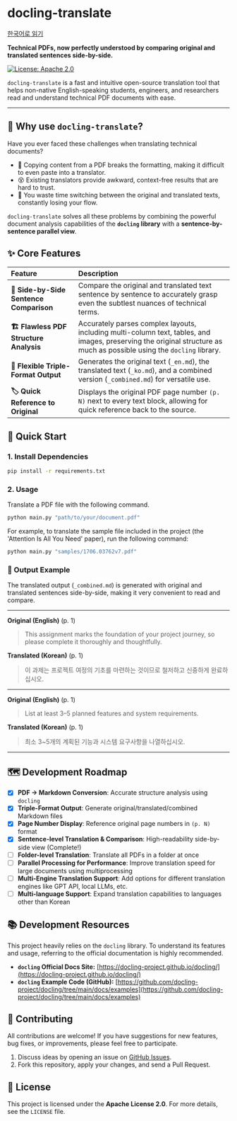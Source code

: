 # docling-translate

[한국어로 읽기](../README.md)

**Technical PDFs, now perfectly understood by comparing original and translated sentences side-by-side.**

[![License: Apache 2.0](https://img.shields.io/badge/License-Apache%202.0-blue.svg)](https://opensource.org/licenses/Apache-2.0)

`docling-translate` is a fast and intuitive open-source translation tool that helps non-native English-speaking students, engineers, and researchers read and understand technical PDF documents with ease.

---

## 🤔 Why use `docling-translate`?

Have you ever faced these challenges when translating technical documents?

*   📄 Copying content from a PDF breaks the formatting, making it difficult to even paste into a translator.
*   😵 Existing translators provide awkward, context-free results that are hard to trust.
*   📑 You waste time switching between the original and translated texts, constantly losing your flow.

`docling-translate` solves all these problems by combining the powerful document analysis capabilities of the **`docling` library** with a **sentence-by-sentence parallel view**.

## ✨ Core Features

| Feature | Description |
| :--- | :--- |
| **📖 Side-by-Side Sentence Comparison** | Compare the original and translated text sentence by sentence to accurately grasp even the subtlest nuances of technical terms. |
| **🏗️ Flawless PDF Structure Analysis** | Accurately parses complex layouts, including multi-column text, tables, and images, preserving the original structure as much as possible using the `docling` library. |
| **📄 Flexible Triple-Format Output** | Generates the original text (`_en.md`), the translated text (`_ko.md`), and a combined version (`_combined.md`) for versatile use. |
| **🏷️ Quick Reference to Original** | Displays the original PDF page number `(p. N)` next to every text block, allowing for quick reference back to the source. |

## 🚀 Quick Start

### 1. Install Dependencies

```bash
pip install -r requirements.txt
```

### 2. Usage

Translate a PDF file with the following command.

```bash
python main.py "path/to/your/document.pdf"
```

For example, to translate the sample file included in the project (the 'Attention Is All You Need' paper), run the following command:
```bash
python main.py "samples/1706.03762v7.pdf"
```

### 🎨 Output Example

The translated output (`_combined.md`) is generated with original and translated sentences side-by-side, making it very convenient to read and compare.

---
**Original (English)** (p. 1)
> This assignment marks the foundation of your project journey, so please complete it thoroughly and thoughtfully.

**Translated (Korean)** (p. 1)
> 이 과제는 프로젝트 여정의 기초를 마련하는 것이므로 철저하고 신중하게 완료하십시오.
***
**Original (English)** (p. 1)
> List at least 3–5 planned features and system requirements.

**Translated (Korean)** (p. 1)
> 최소 3~5개의 계획된 기능과 시스템 요구사항을 나열하십시오.
---

## 🗺️ Development Roadmap

- [x] **PDF → Markdown Conversion**: Accurate structure analysis using `docling`
- [x] **Triple-Format Output**: Generate original/translated/combined Markdown files
- [x] **Page Number Display**: Reference original page numbers in `(p. N)` format
- [x] **Sentence-level Translation & Comparison**: High-readability side-by-side view (Complete!)
- [ ] **Folder-level Translation**: Translate all PDFs in a folder at once
- [ ] **Parallel Processing for Performance**: Improve translation speed for large documents using multiprocessing
- [ ] **Multi-Engine Translation Support**: Add options for different translation engines like GPT API, local LLMs, etc.
- [ ] **Multi-language Support**: Expand translation capabilities to languages other than Korean

## 📚 Development Resources

This project heavily relies on the `docling` library. To understand its features and usage, referring to the official documentation is highly recommended.

*   **`docling` Official Docs Site:** [https://docling-project.github.io/docling/](https://docling-project.github.io/docling/)
*   **`docling` Example Code (GitHub):** [https://github.com/docling-project/docling/tree/main/docs/examples](https://github.com/docling-project/docling/tree/main/docs/examples)

## 🤝 Contributing

All contributions are welcome! If you have suggestions for new features, bug fixes, or improvements, please feel free to participate.

1.  Discuss ideas by opening an issue on [GitHub Issues](https://github.com/gyunggyung/docling-translate/issues).
2.  Fork this repository, apply your changes, and send a Pull Request.

## 📜 License

This project is licensed under the **Apache License 2.0**. For more details, see the `LICENSE` file.
